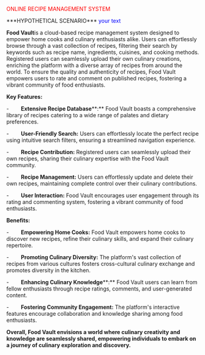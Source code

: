 
<p ><span style="color:#ff0000;">ONLINE RECIPE MANAGEMENT SYSTEM</span></p>
***HYPOTHETICAL SCENARIO***
<span style="color:#0000ff;">your text</span>

**Food Vault**is a cloud-based recipe management system designed to empower home cooks and culinary enthusiasts alike. Users can effortlessly browse through a vast collection of recipes, filtering their search by keywords such as recipe name, ingredients, cuisines, and cooking methods. Registered users can seamlessly upload their own culinary creations, enriching the platform with a diverse array of recipes from around the world. To ensure the quality and authenticity of recipes, Food Vault empowers users to rate and comment on published recipes, fostering a vibrant community of food enthusiasts.

**Key Features:**

-        **Extensive Recipe Database****:** Food Vault boasts a comprehensive library of recipes catering to a wide range of palates and dietary preferences.

-        **User-Friendly Search:** Users can effortlessly locate the perfect recipe using intuitive search filters, ensuring a streamlined navigation experience.

-        **Recipe Contribution:** Registered users can seamlessly upload their own recipes, sharing their culinary expertise with the Food Vault community.

-        **Recipe Management:** Users can effortlessly update and delete their own recipes, maintaining complete control over their culinary contributions.

-        **User Interaction:** Food Vault encourages user engagement through its rating and commenting system, fostering a vibrant community of food enthusiasts.

**Benefits:**

-        **Empowering Home Cooks:** Food Vault empowers home cooks to discover new recipes, refine their culinary skills, and expand their culinary repertoire.

-        **Promoting Culinary Diversity:** The platform's vast collection of recipes from various cultures fosters cross-cultural culinary exchange and promotes diversity in the kitchen.

-        **Enhancing Culinary Knowledge****:** Food Vault users can learn from fellow enthusiasts through recipe ratings, comments, and user-generated content.

-        **Fostering Community Engagement:** The platform's interactive features encourage collaboration and knowledge sharing among food enthusiasts.

**Overall, Food Vault envisions a world where culinary creativity and knowledge are seamlessly shared, empowering individuals to embark on a journey of culinary exploration and discovery.**
 
